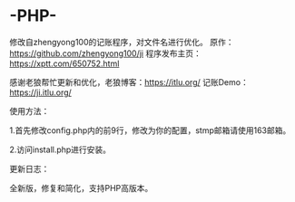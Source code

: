 # -PHP-
修改自zhengyong100的记账程序，对文件名进行优化。 原作：https://github.com/zhengyong100/ji 程序发布主页：https://xptt.com/650752.html

感谢老狼帮忙更新和优化，老狼博客：https://itlu.org/ 记账Demo：https://ji.itlu.org/

使用方法：

1.首先修改config.php内的前9行，修改为你的配置，stmp邮箱请使用163邮箱。

2.访问install.php进行安装。

更新日志：

全新版，修复和简化，支持PHP高版本。
